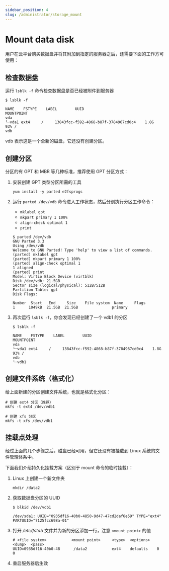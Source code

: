 ```yaml
---
sidebar_position: 4
slug: /administrator/storage_mount
---
```


# Mount data disk

用户在云平台购买数据盘并将其附加到指定的服务器之后，还需要下面的工作方可使用：

## 检查数据盘

运行 `lsblk -f` 命令检查数据盘是否已经被附件到服务器

```
$ lsblk -f

NAME    FSTYPE    LABEL        UUID                                    MOUNTPOINT
vda                                                                       
└─vda1 ext4     /     13843fcc-f592-4868-b87f-3784967cd0c4    1.8G    93% /
vdb
```

vdb 表示这是一个全新的磁盘，它还没有创建分区。  

## 创建分区

分区的有 GPT 和 MBR 等几种标准，推荐使用 GPT 分区方式：

1. 安装创建 GPT 类型分区所需的工具
    ```
    yum install -y parted e2fsprogs
    ```

2. 运行 `parted /dev/vdb` 命令进入工作状态，然后分别执行分区工作命令：

    - `mklabel gpt` 
    - `mkpart primary 1 100% ` 
    - `align-check optimal 1 `
    - `print `

    ```
    $ parted /dev/vdb
    GNU Parted 3.3
    Using /dev/vdb
    Welcome to GNU Parted! Type 'help' to view a list of commands.
    (parted) mklabel gpt                                                      
    (parted) mkpart primary 1 100%                                            
    (parted) align-check optimal 1                                            
    1 aligned
    (parted) print                                                            
    Model: Virtio Block Device (virtblk)
    Disk /dev/vdb: 21.5GB
    Sector size (logical/physical): 512B/512B
    Partition Table: gpt
    Disk Flags: 

    Number  Start   End     Size    File system  Name     Flags
    1      1049kB  21.5GB  21.5GB               primary
    ```

3. 再次运行 `lsblk -f`，你会发现已经创建了一个 vdb1 的分区
    ```
    $ lsblk -f

    NAME    FSTYPE    LABEL        UUID                                    MOUNTPOINT
    vda                                                                       
    └─vda1 ext4     /     13843fcc-f592-4868-b87f-3784967cd0c4    1.8G    93% /
    vdb
    └─vdb1
    ```

## 创建文件系统（格式化）

给上面新建的分区创建文件系统，也就是格式化分区：

```
# 创建 ext4 分区（推荐）
mkfs -t ext4 /dev/vdb1

# 创建 xfs 分区
mkfs -t xfs /dev/vdb1
```

## 挂载点处理

经过上面的几个步骤之后，磁盘已经可用，但它还没有被挂载到 Linux 系统的文件管理体系中。

下面我们介绍持久化挂载方案（区别于 mount 命令的临时挂载）： 

1. Linux 上创建一个新文件夹
   ```
   mkdir /data2
   ```

1. 获取数据盘分区的 UUID

    ```
    $ blkid /dev/vdb1

    /dev/sda1: UUID="0935df16-40b0-4850-9d47-47cd2daf6e59" TYPE="ext4" PARTUUID="7125fcc698a-01"
    ```

2. 打开 */etc/fstab* 文件并为新的分区添加一行，注意 `<mount point>` 的值
    ```
    # <file system>           <mount point>     <type>  <options>   <dump>  <pass>
    UUID=0935df16-40b0-48      /data2           ext4    defaults    0       0    
    ```

3. 重启服务器后生效
